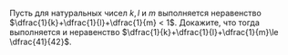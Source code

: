 Пусть для натуральных чисел $k,l$ и $m$ выполняется неравенство $\dfrac{1}{k}+\dfrac{1}{l}+\dfrac{1}{m} < 1$. Докажите, что тогда выполняется и неравенство $\dfrac{1}{k}+\dfrac{1}{l}+\dfrac{1}{m}\le \dfrac{41}{42}$.